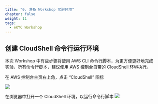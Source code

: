 ```yaml
---
title: "0. 准备 Workshop 实验环境"
chapter: false
weight: 11
tags:
  - eKYC Workshop
---
```


## 创建 CloudShell 命令行运行环境
本次 Workshop 中有些步骤将使用 AWS CLI 命令行脚本，为更方便更好地完成实验，所有命令行脚本，建议使用 AWS 控制台自带的 CloudShell 环境执行。

在 AWS 控制台主页右上角，点击 “CloudShell” 图标

 ![](/images/eKYC/PrepareLab-1.png)

在浏览器中打开一个 CloudShell 环境，以运行命令行脚本
 ![](/images/eKYC/PrepareLab-2.png)


